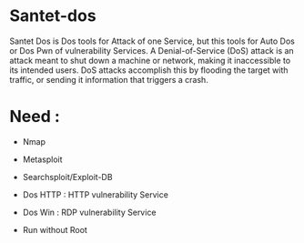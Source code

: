 # Santet-dos

Santet Dos is Dos tools for Attack of one Service, but this tools for Auto Dos or Dos Pwn of vulnerability Services. A Denial-of-Service (DoS) attack is an attack meant to shut down a machine or network, making it inaccessible to its intended users. DoS attacks accomplish this by flooding the target with traffic, or sending it information that triggers a crash.

# Need :

- Nmap
- Metasploit
- Searchsploit/Exploit-DB

- Dos HTTP : HTTP vulnerability Service
- Dos Win : RDP vulnerability Service

- Run without Root
